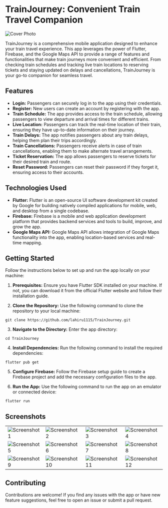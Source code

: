 # **TrainJourney: Convenient Train Travel Companion**

![Cover Photo](assets/screenshots/Header.png)

TrainJourney is a comprehensive mobile application designed to enhance your train travel experience. This app leverages the power of Flutter, Firebase, and the Google Maps API to provide a range of features and functionalities that make train journeys more convenient and efficient. From checking train schedules and tracking live train locations to reserving tickets and staying updated on delays and cancellations, TrainJourney is your go-to companion for seamless travel.

## Features

- **Login:** Passengers can securely log in to the app using their credentials.
- **Register:** New users can create an account by registering with the app.
- **Train Schedule:** The app provides access to the train schedule, allowing passengers to view departure and arrival times for different trains.
- **Live Location:** Passengers can track the real-time location of their train, ensuring they have up-to-date information on their journey.
- **Train Delays:** The app notifies passengers about any train delays, helping them plan their trips accordingly.
- **Train Cancellations:** Passengers receive alerts in case of train cancellations, enabling them to make alternate travel arrangements.
- **Ticket Reservation:** The app allows passengers to reserve tickets for their desired train and route.
- **Reset Password:** Passengers can reset their password if they forget it, ensuring access to their accounts.

## Technologies Used

- **Flutter:** Flutter is an open-source UI software development kit created by Google for building natively compiled applications for mobile, web, and desktop from a single codebase.
- **Firebase:** Firebase is a mobile and web application development platform that provides backend services and tools to build, improve, and grow the app.
- **Google Maps API:** Google Maps API allows integration of Google Maps functionality into the app, enabling location-based services and real-time mapping.

## Getting Started

Follow the instructions below to set up and run the app locally on your machine:

1. **Prerequisites:** Ensure you have Flutter SDK installed on your machine. If not, you can download it from the official Flutter website and follow their installation guide.

2. **Clone the Repository:** Use the following command to clone the repository to your local machine:
```
git clone https://github.com/lahiru1115/TrainJourney.git
```

3. **Navigate to the Directory:** Enter the app directory:
```
cd TrainJourney
```

4. **Install Dependencies:** Run the following command to install the required dependencies:
```
flutter pub get
```

5. **Configure Firebase:** Follow the Firebase setup guide to create a Firebase project and add the necessary configuration files to the app.

6. **Run the App:** Use the following command to run the app on an emulator or connected device:
```
flutter run
```

## Screenshots

<table>
  <tr>
    <td>
      <img src="assets/screenshots/Screenshot-1.png" alt="Screenshot 1">
    </td>
    <td>
      <img src="assets/screenshots/Screenshot-2.png" alt="Screenshot 2">
    </td>
    <td>
      <img src="assets/screenshots/Screenshot-3.png" alt="Screenshot 3">
    </td>
    <td>
      <img src="assets/screenshots/Screenshot-4.png" alt="Screenshot 4">
    </td>
  </tr>
  <tr>
    <td>
      <img src="assets/screenshots/Screenshot-5.png" alt="Screenshot 5">
    </td>
    <td>
      <img src="assets/screenshots/Screenshot-6.png" alt="Screenshot 6">
    </td>
    <td>
      <img src="assets/screenshots/Screenshot-7.png" alt="Screenshot 7">
    </td>
    <td>
      <img src="assets/screenshots/Screenshot-8.png" alt="Screenshot 8">
    </td>
  </tr>
  <tr>
    <td>
      <img src="assets/screenshots/Screenshot-9.png" alt="Screenshot 9">
    </td>
    <td>
      <img src="assets/screenshots/Screenshot-10.png" alt="Screenshot 10">
    </td>
    <td>
      <img src="assets/screenshots/Screenshot-11.png" alt="Screenshot 11">
    </td>
    <td>
      <img src="assets/screenshots/Screenshot-12.png" alt="Screenshot 12">
    </td>
  </tr>
</table>

## Contributing

Contributions are welcome! If you find any issues with the app or have new feature suggestions, feel free to open an issue or submit a pull request.
